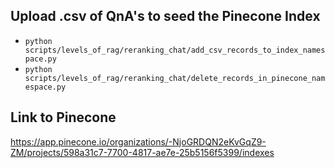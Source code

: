 ## Upload .csv of QnA's to seed the Pinecone Index

- `python scripts/levels_of_rag/reranking_chat/add_csv_records_to_index_namespace.py`
- `python scripts/levels_of_rag/reranking_chat/delete_records_in_pinecone_namespace.py`

## Link to Pinecone

https://app.pinecone.io/organizations/-NjoGRDQN2eKvGqZ9-ZM/projects/598a31c7-7700-4817-ae7e-25b5156f5399/indexes